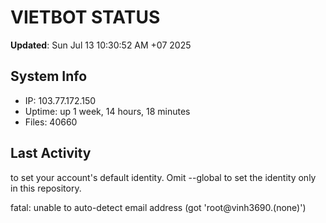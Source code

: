 # VIETBOT STATUS
**Updated**: Sun Jul 13 10:30:52 AM +07 2025

## System Info
- IP: 103.77.172.150
- Uptime: up 1 week, 14 hours, 18 minutes
- Files: 40660

## Last Activity

to set your account's default identity.
Omit --global to set the identity only in this repository.

fatal: unable to auto-detect email address (got 'root@vinh3690.(none)')
